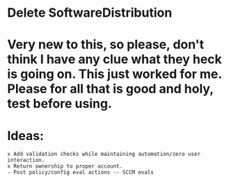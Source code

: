# Delete SoftwareDistribution

# Very new to this, so please, don't think I have any clue what they heck is going on. This just worked for me. Please for all that is good and holy, test before using. 

# Ideas:
    x Add validation checks while maintaining automation/zero user interaction.
    x Return ownership to proper account.
    - Post policy/config eval actions -- SCCM evals
